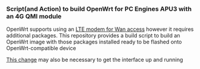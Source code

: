 
### Script(and Action) to build OpenWrt for PC Engines APU3 with an 4G QMI module

OpenWrt supports using an [LTE modem for Wan access](https://openwrt.org/docs/guide-user/network/wan/wwan/ltedongle) however it requires additional packages. This repository provides a build script to build an OpenWrt image with those packages installed ready to be flashed onto OpenWrt-compatible device

[This change](https://forum.openwrt.org/t/solved-lte-qmi-troubles/28379/26) may also be necessary to get the interface up and running

